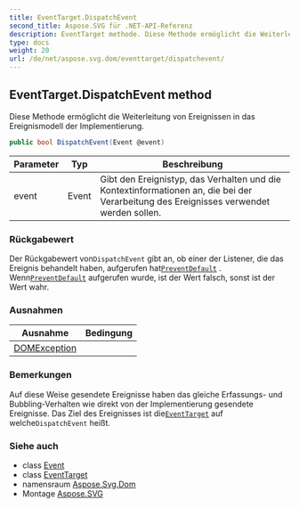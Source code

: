 ```yaml
---
title: EventTarget.DispatchEvent
second_title: Aspose.SVG für .NET-API-Referenz
description: EventTarget methode. Diese Methode ermöglicht die Weiterleitung von Ereignissen in das Ereignismodell der Implementierung.
type: docs
weight: 20
url: /de/net/aspose.svg.dom/eventtarget/dispatchevent/
---
```

## EventTarget.DispatchEvent method

Diese Methode ermöglicht die Weiterleitung von Ereignissen in das Ereignismodell der Implementierung.

```csharp
public bool DispatchEvent(Event @event)
```

| Parameter | Typ | Beschreibung |
| --- | --- | --- |
| event | Event | Gibt den Ereignistyp, das Verhalten und die Kontextinformationen an, die bei der Verarbeitung des Ereignisses verwendet werden sollen. |

### Rückgabewert

Der Rückgabewert von`DispatchEvent` gibt an, ob einer der Listener, die das Ereignis behandelt haben, aufgerufen hat[`PreventDefault`](../../../aspose.svg.dom.events/event/preventdefault/) . Wenn[`PreventDefault`](../../../aspose.svg.dom.events/event/preventdefault/) aufgerufen wurde, ist der Wert falsch, sonst ist der Wert wahr.

### Ausnahmen

| Ausnahme | Bedingung |
| --- | --- |
| [DOMException](../../domexception/) |  |

### Bemerkungen

Auf diese Weise gesendete Ereignisse haben das gleiche Erfassungs- und Bubbling-Verhalten wie direkt von der Implementierung gesendete Ereignisse. Das Ziel des Ereignisses ist die[`EventTarget`](../) auf welche`DispatchEvent` heißt.

### Siehe auch

* class [Event](../../../aspose.svg.dom.events/event/)
* class [EventTarget](../)
* namensraum [Aspose.Svg.Dom](../../eventtarget/)
* Montage [Aspose.SVG](../../../)


